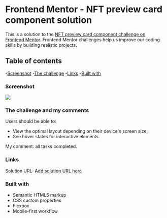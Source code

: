 # Frontend Mentor - NFT preview card component solution

This is a solution to the [NFT preview card component challenge on Frontend Mentor](https://www.frontendmentor.io/challenges/nft-preview-card-component-SbdUL_w0U). Frontend Mentor challenges help us improve our coding skills by building realistic projects. 

## Table of contents
-[Screenshot](#screenshot)
-[The challenge](#the-challenge)
-[Links](#links)
-[Built with](#built-with)

### Screenshot

![](./Screenshot.jpg)

### The challenge and my comments

Users should be able to:
- View the optimal layout depending on their device's screen size;
- See hover states for interactive elements.

My comment: all tasks completed.

### Links

Solution URL: [Add solution URL here](https://your-solution-url.com)

### Built with

- Semantic HTML5 markup
- CSS custom properties
- Flexbox
- Mobile-first workflow

